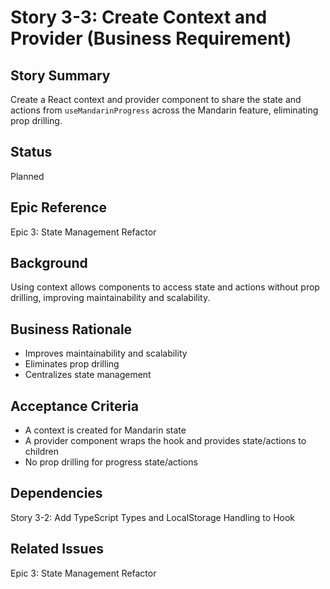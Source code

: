 # Story 3-3: Create Context and Provider (Business Requirement)

## Story Summary

Create a React context and provider component to share the state and actions from `useMandarinProgress` across the Mandarin feature, eliminating prop drilling.

## Status

Planned

## Epic Reference

Epic 3: State Management Refactor

## Background

Using context allows components to access state and actions without prop drilling, improving maintainability and scalability.

## Business Rationale

- Improves maintainability and scalability
- Eliminates prop drilling
- Centralizes state management

## Acceptance Criteria

- A context is created for Mandarin state
- A provider component wraps the hook and provides state/actions to children
- No prop drilling for progress state/actions

## Dependencies

Story 3-2: Add TypeScript Types and LocalStorage Handling to Hook

## Related Issues

Epic 3: State Management Refactor

